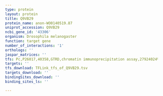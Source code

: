 ```yaml
---
type: protein
layout: protein
title: Q9VB29
protein_name: anon-WO0140519.87
uniprot_accession: Q9VB29
ncbi_gene_id: '43306'
organism: Drosophila melanogaster
function: target gene
number_of_interactions: '1'
orthologs: ''
jaspar_matrices: ''
tfs: Pc,P26017,40358,GTRD,chromatin immunoprecipitation assay,27924024%5Buid%5D,No
targets: ''
tfs_download: TFLink_tfs_of_Q9VB29.tsv
targets_download: ''
bindingSites_download: ''
binding_sites_ls: ''

---
```

